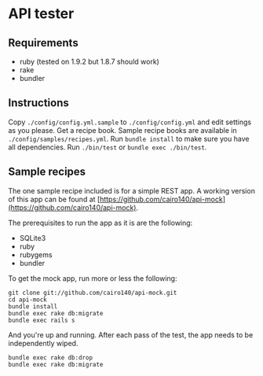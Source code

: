 API tester
===============

Requirements
------------

* ruby (tested on 1.9.2 but 1.8.7 should work)
* rake
* bundler

Instructions
------------

Copy `./config/config.yml.sample` to `./config/config.yml` and edit settings as you please.
Get a recipe book. Sample recipe books are available in `./config/samples/recipes.yml`.
Run `bundle install` to make sure you have all dependencies.
Run `./bin/test` or `bundle exec ./bin/test`.

Sample recipes
--------------

The one sample recipe included is for a simple REST app. A working version of this app can be found at [https://github.com/cairo140/api-mock](https://github.com/cairo140/api-mock).

The prerequisites to run the app as it is are the following:

* SQLite3
* ruby
* rubygems
* bundler

To get the mock app, run more or less the following:

	git clone git://github.com/cairo140/api-mock.git
	cd api-mock
	bundle install
	bundle exec rake db:migrate
	bundle exec rails s

And you're up and running. After each pass of the test, the app needs to be independently wiped.

	bundle exec rake db:drop
	bundle exec rake db:migrate
